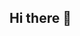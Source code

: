 ## Hi there 👋

<!--
**BharatMaliya/BharatMaliya** is a ✨ _special_ ✨ repository because its `README.md` (this file) appears on your GitHub profile.

![Profile Views](https://komarev.com/ghpvc/?username=BharatMaliya&color=green)

-->
